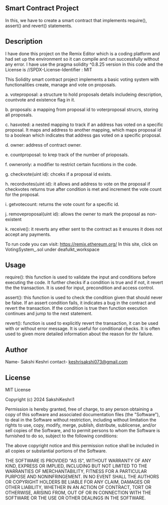 ## Smart Contract Project

In this, we have to create a smart contract that implements require(), assert() and revert() statements.

## Description
I have done this project on the Remix Editor which is a coding platform and had set up the environment so it can compile and run successfully without any error.
I have use the pragma solidity ^0.8.25 version in this code and the License is //SPDX-License-Identifier : MIT

This Solidity smart contract project implements a basic voting system with functionalities create, manage and vote on proposals.

a. voteproposal: a structure to hold proposals details includeing description, countvote and existence flag in it.

b. proposals: a mapping from proposal id to voterproposal strucrs, storing all proposals.

c. hasvoted: a nested mapping to track if an address has voted on a specific proposal. It maps and address to another mapping, which maps proposal id to a boolean which indicates that address gas voted on a specific proposal.

d. owner: address of contract owner.

e. countproposal: to krep track of the number of prioposals.

f. owneronly: a modifier to restrict certain fucntions in the code.

g. checkvote(uint id): chceks if a proposal id exists.

h. recordvotes(uint id): it allows and address to vote on the proposal if checkvotes returns true after condition is met and increment the vote count for the proposal.

i. getvotecount: returns the vote count for a specific id.

j. removeproposal(uint id): allows the owner to mark the proposal as non-existent

k. receive(): it reverts any ether sent to the contract as it ensures it does not accept any payments.

To run code you can visit:  https://remix.ethereum.org/
In this site, click on VotingSystem_.sol under deafulkt_workspace

## Usage
require(): this function is used to validate the input and conditions before executing the code. It further checks if a condition is true and if not, it revert the the transaction. It is used for input, precondition and access control.

assert(): this function is used to check the condition given that should never be false. If an assert condition fails, it indicates a bug in the contract and revert the transaction. If the condition is true then function execution continues and jump to the next statement.

revert(): function is used to explicitly revert the transaction, it can be used with or without error message. It is useful for conditional checks. It is often used to given more detailed information about the reason for thr failure.

## Author
Name- Sakshi Keshri
contact- keshrisakshi073@gmail.com

## License
MIT License

Copyright (c) 2024 SakshiKeshri1

Permission is hereby granted, free of charge, to any person obtaining a copy
of this software and associated documentation files (the "Software"), to deal
in the Software without restriction, including without limitation the rights
to use, copy, modify, merge, publish, distribute, sublicense, and/or sell
copies of the Software, and to permit persons to whom the Software is
furnished to do so, subject to the following conditions:

The above copyright notice and this permission notice shall be included in all
copies or substantial portions of the Software.

THE SOFTWARE IS PROVIDED "AS IS", WITHOUT WARRANTY OF ANY KIND, EXPRESS OR
IMPLIED, INCLUDING BUT NOT LIMITED TO THE WARRANTIES OF MERCHANTABILITY,
FITNESS FOR A PARTICULAR PURPOSE AND NONINFRINGEMENT. IN NO EVENT SHALL THE
AUTHORS OR COPYRIGHT HOLDERS BE LIABLE FOR ANY CLAIM, DAMAGES OR OTHER
LIABILITY, WHETHER IN AN ACTION OF CONTRACT, TORT OR OTHERWISE, ARISING FROM,
OUT OF OR IN CONNECTION WITH THE SOFTWARE OR THE USE OR OTHER DEALINGS IN THE
SOFTWARE.

